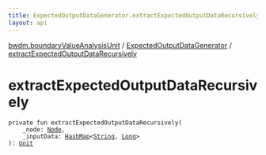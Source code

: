 ```yaml
---
title: ExpectedOutputDataGenerator.extractExpectedOutputDataRecursively - 
layout: api
---
```


<div class='api-docs-breadcrumbs'><a href="../index.html">bwdm.boundaryValueAnalysisUnit</a> / <a href="index.html">ExpectedOutputDataGenerator</a> / <a href="./extract-expected-output-data-recursively.html">extractExpectedOutputDataRecursively</a></div>

# extractExpectedOutputDataRecursively

<div class="signature"><code><span class="keyword">private</span> <span class="keyword">fun </span><span class="identifier">extractExpectedOutputDataRecursively</span><span class="symbol">(</span><br/>&nbsp;&nbsp;&nbsp;&nbsp;<span class="parameterName" id="bwdm.boundaryValueAnalysisUnit.ExpectedOutputDataGenerator$extractExpectedOutputDataRecursively(bwdm.informationStore.Node, java.util.HashMap((kotlin.String, kotlin.Long)))/_node">_node</span><span class="symbol">:</span>&nbsp;<a href="../../bwdm.information-store/-node/index.html"><span class="identifier">Node</span></a><span class="symbol">, </span><br/>&nbsp;&nbsp;&nbsp;&nbsp;<span class="parameterName" id="bwdm.boundaryValueAnalysisUnit.ExpectedOutputDataGenerator$extractExpectedOutputDataRecursively(bwdm.informationStore.Node, java.util.HashMap((kotlin.String, kotlin.Long)))/_inputData">_inputData</span><span class="symbol">:</span>&nbsp;<a href="http://docs.oracle.com/javase/6/docs/api/java/util/HashMap.html"><span class="identifier">HashMap</span></a><span class="symbol">&lt;</span><a href="https://kotlinlang.org/api/latest/jvm/stdlib/kotlin/-string/index.html"><span class="identifier">String</span></a><span class="symbol">,</span>&nbsp;<a href="https://kotlinlang.org/api/latest/jvm/stdlib/kotlin/-long/index.html"><span class="identifier">Long</span></a><span class="symbol">&gt;</span><br/><span class="symbol">)</span><span class="symbol">: </span><a href="https://kotlinlang.org/api/latest/jvm/stdlib/kotlin/-unit/index.html"><span class="identifier">Unit</span></a></code></div>
